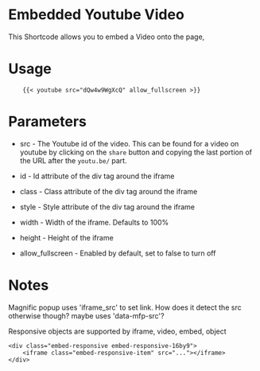 
# Embedded Youtube Video
This Shortcode allows you to embed a Video onto the page,

# Usage
```
	{{< youtube src="dQw4w9WgXcQ" allow_fullscreen >}}
```

# Parameters
* src - The Youtube id of the video.
	This can be found for a video on youtube by clicking on the `share`
		button and copying the last portion of the URL after the
		`youtu.be/` part.  

* id - Id attribute of the div tag around the iframe
* class - Class attribute of the div tag around the iframe
* style - Style attribute of the div tag around the iframe
* width - Width of the iframe. Defaults to 100%
* height - Height of the iframe

* allow_fullscreen - Enabled by default, set to false to turn off

# Notes
Magnific popup uses 'iframe_src' to set link.
	How does it detect the src otherwise though?
	maybe uses 'data-mfp-src'?

Responsive objects are supported by iframe, video, embed, object
```
<div class="embed-responsive embed-responsive-16by9">
	<iframe class="embed-responsive-item" src="..."></iframe>
</div>
```

